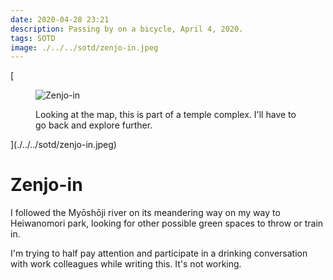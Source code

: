 ```yaml
---
date: 2020-04-28 23:21
description: Passing by on a bicycle, April 4, 2020.
tags: SOTD
image: ./../../sotd/zenjo-in.jpeg
---
```


[<figure>
  <img src="./../../sotd/zenjo-in.jpeg"
  alt="Zenjo-in"/>
  <figcaption>Looking at the map, this is part of a temple complex. I'll have to go back and explore further.</figcaption>
</figure>](./../../sotd/zenjo-in.jpeg)

# Zenjo-in

I followed the Myōshōji river on its meandering way on my way to Heiwanomori park, looking for other possible green spaces to throw or train in.

I'm trying to half pay attention and participate in a drinking conversation with work colleagues while writing this. It's not working.
